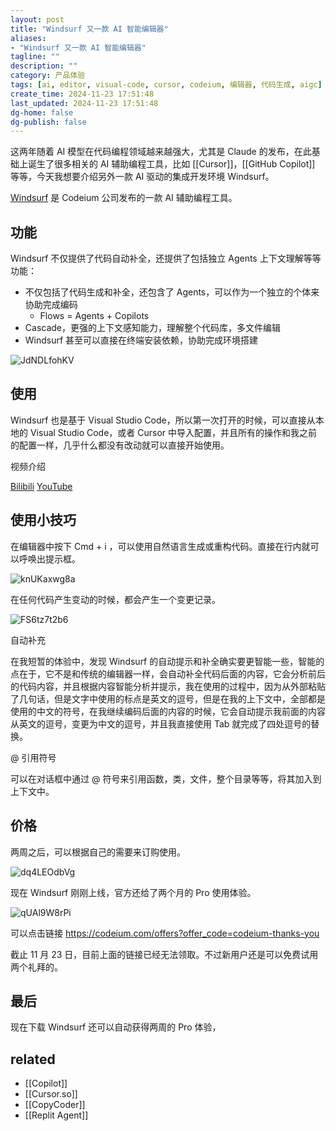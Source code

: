 ```yaml
---
layout: post
title: "Windsurf 又一款 AI 智能编辑器"
aliases:
- "Windsurf 又一款 AI 智能编辑器"
tagline: ""
description: ""
category: 产品体验
tags: [ai, editor, visual-code, cursor, codeium, 编辑器, 代码生成, aigc]
create_time: 2024-11-23 17:51:48
last_updated: 2024-11-23 17:51:48
dg-home: false
dg-publish: false
---
```


这两年随着 AI 模型在代码编程领域越来越强大，尤其是 Claude 的发布，在此基础上诞生了很多相关的 AI 辅助编程工具，比如 [[Cursor]]，[[GitHub Copilot]] 等等，今天我想要介绍另外一款 AI 驱动的集成开发环境 Windsurf。

[Windsurf](https://codeium.com/windsurf) 是 Codeium 公司发布的一款 AI 辅助编程工具。

## 功能
Windsurf 不仅提供了代码自动补全，还提供了包括独立 Agents 上下文理解等等功能：

- 不仅包括了代码生成和补全，还包含了 Agents，可以作为一个独立的个体来协助完成编码
  - Flows = Agents + Copilots
- Cascade，更强的上下文感知能力，理解整个代码库，多文件编辑
- Windsurf 甚至可以直接在终端安装依赖，协助完成环境搭建

![JdNDLfohKV](https://pic.einverne.info/images/JdNDLfohKV.png)

## 使用

Windsurf 也是基于 Visual Studio Code，所以第一次打开的时候，可以直接从本地的 Visual Studio Code，或者 Cursor 中导入配置，并且所有的操作和我之前的配置一样，几乎什么都没有改动就可以直接开始使用。

视频介绍

[Bilibili](https://www.bilibili.com/video/BV1EfB2YeEdj/)  [YouTube](https://youtu.be/kteBXWS-orY)

## 使用小技巧

在编辑器中按下 Cmd + i ，可以使用自然语言生成或重构代码。直接在行内就可以呼唤出提示框。

![knUKaxwg8a](https://pic.einverne.info/images/knUKaxwg8a.png)

在任何代码产生变动的时候，都会产生一个变更记录。

![FS6tz7t2b6](https://pic.einverne.info/images/FS6tz7t2b6.png)

自动补充

在我短暂的体验中，发现 Windsurf 的自动提示和补全确实要更智能一些，智能的点在于，它不是和传统的编辑器一样，会自动补全代码后面的内容，它会分析前后的代码内容，并且根据内容智能分析并提示，我在使用的过程中，因为从外部粘贴了几句话，但是文字中使用的标点是英文的逗号，但是在我的上下文中，全部都是使用的中文的符号，在我继续编码后面的内容的时候，它会自动提示我前面的内容从英文的逗号，变更为中文的逗号，并且我直接使用 Tab 就完成了四处逗号的替换。

@ 引用符号

可以在对话框中通过 @ 符号来引用函数，类，文件，整个目录等等，将其加入到上下文中。

## 价格

两周之后，可以根据自己的需要来订购使用。

![dq4LEOdbVg](https://pic.einverne.info/images/dq4LEOdbVg.png)

现在 Windsurf 刚刚上线，官方还给了两个月的 Pro 使用体验。

![qUAl9W8rPi](https://pic.einverne.info/images/qUAl9W8rPi.png)

可以点击链接 <https://codeium.com/offers?offer_code=codeium-thanks-you>

截止 11 月 23 日，目前上面的链接已经无法领取。不过新用户还是可以免费试用两个礼拜的。

## 最后

现在下载 Windsurf 还可以自动获得两周的 Pro 体验，

## related

- [[Copilot]]
- [[Cursor.so]]
- [[CopyCoder]]
- [[Replit Agent]]